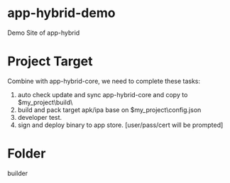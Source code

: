 # app-hybrid-demo
Demo Site of app-hybrid

# Project Target

Combine with app-hybrid-core, we need to complete these tasks:

1. auto check update and sync app-hybrid-core and copy to $my_project\build\
2. build and pack target apk/ipa base on $my_project\config.json
3. developer test.
4. sign and deploy binary to app store. [user/pass/cert will be prompted]


# Folder

builder
